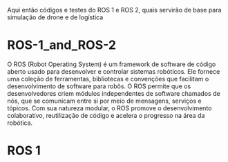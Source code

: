 Aqui então  códigos e testes do ROS 1 e ROS 2,  quais servirão de base para simulação de drone e  de logística   
# ROS-1_and_ROS-2


O ROS (Robot Operating System) é um framework de software de código aberto usado para desenvolver e controlar sistemas robóticos. Ele fornece uma coleção de ferramentas, bibliotecas e convenções que facilitam o desenvolvimento de software para robôs. O ROS permite que os desenvolvedores criem módulos independentes de software chamados de nós, que se comunicam entre si por meio de mensagens, serviços e tópicos. Com sua natureza modular, o ROS promove o desenvolvimento colaborativo, reutilização de código e acelera o progresso na área da robótica.
 
 # ROS 1
